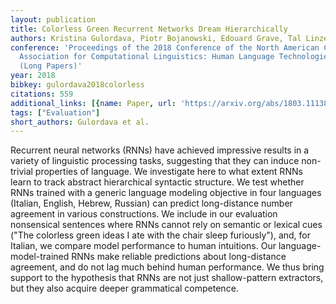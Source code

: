 ```yaml
---
layout: publication
title: Colorless Green Recurrent Networks Dream Hierarchically
authors: Kristina Gulordava, Piotr Bojanowski, Edouard Grave, Tal Linzen, Marco Baroni
conference: 'Proceedings of the 2018 Conference of the North American Chapter of the
  Association for Computational Linguistics: Human Language Technologies, Volume 1
  (Long Papers)'
year: 2018
bibkey: gulordava2018colorless
citations: 559
additional_links: [{name: Paper, url: 'https://arxiv.org/abs/1803.11138'}]
tags: ["Evaluation"]
short_authors: Gulordava et al.
---
```

Recurrent neural networks (RNNs) have achieved impressive results in a
variety of linguistic processing tasks, suggesting that they can induce
non-trivial properties of language. We investigate here to what extent RNNs
learn to track abstract hierarchical syntactic structure. We test whether RNNs
trained with a generic language modeling objective in four languages (Italian,
English, Hebrew, Russian) can predict long-distance number agreement in various
constructions. We include in our evaluation nonsensical sentences where RNNs
cannot rely on semantic or lexical cues ("The colorless green ideas I ate with
the chair sleep furiously"), and, for Italian, we compare model performance to
human intuitions. Our language-model-trained RNNs make reliable predictions
about long-distance agreement, and do not lag much behind human performance. We
thus bring support to the hypothesis that RNNs are not just shallow-pattern
extractors, but they also acquire deeper grammatical competence.